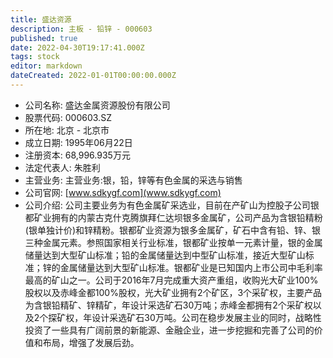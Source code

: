 ```yaml
---
title: 盛达资源
description: 主板 - 铅锌 - 000603
published: true
date: 2022-04-30T19:17:41.000Z
tags: stock
editor: markdown
dateCreated: 2022-01-01T00:00:00.000Z
---
```


- 公司名称: 盛达金属资源股份有限公司
- 股票代码: 000603.SZ
- 所在地: 北京 - 北京市
- 成立日期: 1995年06月22日
- 注册资本: 68,996.935万元
- 法定代表人: 朱胜利
- 主营业务: 主营业务:银，铅，锌等有色金属的采选与销售
- 公司官网: [www.sdkygf.com](www.sdkygf.com)
- 公司介绍: 公司主要业务为有色金属矿采选业，目前在产矿山为控股子公司银都矿业拥有的内蒙古克什克腾旗拜仁达坝银多金属矿，公司产品为含银铅精粉(银单独计价)和锌精粉。银都矿业资源为银多金属矿，矿石中含有铅、锌、银三种金属元素。参照国家相关行业标准，银都矿业按单一元素计量，银的金属储量达到大型矿山标准；铅的金属储量达到中型矿山标准，接近大型矿山标准；锌的金属储量达到大型矿山标准。银都矿业是已知国内上市公司中毛利率最高的矿山之一。公司于2016年7月完成重大资产重组，收购光大矿业100%股权以及赤峰金都100%股权，光大矿业拥有2个矿区，3个采矿权，主要产品为含银铅精矿、锌精矿，年设计采选矿石30万吨；赤峰金都拥有2个采矿权以及2个探矿权，年设计采选矿石30万吨。公司在稳步发展主业的同时，战略性投资了一些具有广阔前景的新能源、金融企业，进一步挖掘和完善了公司的价值和布局，增强了发展后劲。


